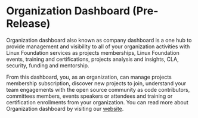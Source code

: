 # Organization Dashboard (Pre-Release)

Organization dashboard also known as company dashboard is a one hub to provide management and visibility to all of your organization activities with Linux Foundation services as projects memberships, Linux Foundation events, training and certifications, projects analysis and insights, CLA, security, funding and mentorship.

From this dashboard, you, as an organization, can manage projects membership subscription, discover new projects to join, understand your team engagements with the open source community as code contributors, committees members, events speakers or attendees and training or certification enrollments from your organization. You can read more about Organization dashboard by visiting our [website](https://lfx.linuxfoundation.org/organizational-dashboard/#).
